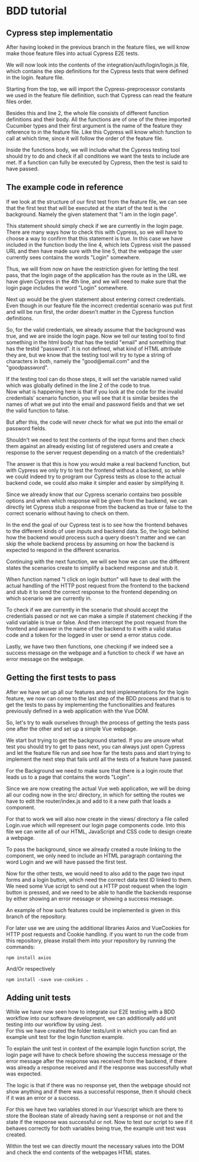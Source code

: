 # BDD tutorial

## Cypress step implementatio
After having looked in the previous branch in the feature files, we will know make those feature files into actual Cypress E2E tests.

We will now look into the contents of the integration/auth/login/login.js file, which contains the step definitions for the Cypress tests that were defined in the login. feature file.

Starting from the top, we will import the Cypress-preprocessor constants we used in the feature file definition, such that Cypress can read the feature files order.

Besides this and line 2, the whole file consists of different function definitions and their body. All the functions are of one of the three imported Cucumber types and their first argument is the name of the feature they reference to in the feature file. Like this Cypress will know which function to call at which time, since it will follow the order of the feature file.

Inside the functions body, we will include what the Cypress testing tool should try to do and check if all conditions we want the tests to include are met. If a function can fully be executed by Cypress, then the test is said to have passed.

## The example code in reference
If we look at the structure of our first test from the feature file, we can see that the first test that will be executed at the start of the test is the background. Namely the given statement that "I am in the login page".

This statement should simply check if we are currently in the login page. There are many ways how to check this with Cypress, so we will have to choose a way to confirm that this statement is true. In this case we have included in the function body the line 4, which lets Cypress visit the passed URL and then have made sure with the line 5, that the webpage the user currently sees contains the words "Login" somewhere.

Thus, we will from now on have the restriction given for letting the test pass, that the login page of the application has the route as in the URL we have given Cypress in the 4th line, and we will need to make sure that the login page includes the word "Login" somewhere.

Next up would be the given statement about entering correct credentials. Even though in our feature file the incorrect credential scenario was put first and will be run first, the order doesn't matter in the Cypress function definitions.

So, for the valid credentials, we already assume that the background was true, and we are inside the login page. Now we tell our testing tool to find something in the html body that has the testid "email" and something that has the testid "password". It is not defined, what kind of HTML attribute they are, but we know that the testing tool will try to type a string of characters in both, namely the "good\@email.com" and the "goodpassword".

If the testing tool can do those steps, it will set the variable named valid which was globally defined in the line 2 of the code to true.\
Now what is happening here is that if you look at the code for the invalid credentials’ scenario function, you will see that it is similar besides the names of what we put into the email and password fields and that we set the valid function to false.

But after this, the code will never check for what we put into the email or password fields.

Shouldn't we need to test the contents of the input forms and then check them against an already existing list of registered users and create a response to the server request depending on a match of the credentials? 

The answer is that this is how you would make a real backend function, but with Cypress we only try to test the frontend without a backend, so while we could indeed try to program our Cypress tests as close to the actual backend code, we could also make it simpler and easier by simplifying it.

Since we already know that our Cypress scenario contains two possible options and when which response will be given from the backend, we can directly let Cypress stub a response from the backend as true or false to the correct scenario without having to check on them.

In the end the goal of our Cypress test is to see how the frontend behaves to the different kinds of user inputs and backend data. So, the logic behind how the backend would process such a query doesn't matter and we can skip the whole backend process by assuming on how the backend is expected to respond in the different scenarios.

Continuing with the next function, we will see how we can use the different states the scenarios create to simplify a backend response and stub it.

When function named "I click on login button" will have to deal with the actual handling of the HTTP post request from the frontend to the backend and stub it to send the correct response to the frontend depending on which scenario we are currently in.

To check if we are currently in the scenario that should accept the credentials passed or not we can make a simple if statement checking if the valid variable is true or false. And then intercept the post request from the frontend and answer in the name of the backend to it with a valid status code and a token for the logged in user or send a error status code.

Lastly, we have two then functions, one checking if we indeed see a success message on the webpage and a function to check if we have an error message on the webpage.

## Getting the first tests to pass
After we have set up all our features and test implementations for the login feature, we now can come to the last step of the BDD process and that is to get the tests to pass by implementing the functionalities and features previously defined in a web application with the Vue DOM.

So, let's try to walk ourselves through the process of getting the tests pass one after the other and set up a simple Vue webpage.

We start but trying to get the background started. If you are unsure what test you should try to get to pass next, you can always just open Cypress and let the feature file run and see how far the tests pass and start trying to implement the next step that fails until all the tests of a feature have passed.

For the Background we need to make sure that there is a login route that leads us to a page that contains the words "Login".

Since we are now creating the actual Vue web application, we will be doing all our coding now in the src/ directory, in which for setting the routes we have to edit the router/index.js and add to it a new path that loads a component.

For that to work we will also now create in the views/ directory a file called Login.vue which will represent our login page components code. Into this file we can write all of our HTML, JavaScript and CSS code to design create a webpage.

To pass the background, since we already created a route linking to the component, we only need to include an HTML paragraph containing the word Login and we will have passed the first test.

Now for the other tests, we would need to also add to the page two input forms and a login button, which need the correct data test ID linked to them. We need some Vue script to send out a HTTP post request when the login button is pressed, and we need to be able to handle the backends response by either showing an error message or showing a success message.

An example of how such features could be implemented is given in this branch of the repository.

For later use we are using the additional libraries Axios and VueCookies for HTTP post requests and Cookie handling. if you want to run the code from this repository, please install them into your repository by running the commands:
```
npm install axios 
```
And/Or respectively
```
npm install -save vue-cookies .
```
## Adding unit tests
While we have now seen how to integrate our E2E testing with a BDD workflow into our software development, we can additionally add unit testing into our workflow by using Jest.\
For this we have created the folder tests/unit in which you can find an example unit test for the login function example.

To explain the unit test in context of the example login function script, the login page will have to check before showing the success message or the error message after the response was received from the backend, if there was already a response received and if the response was successfully what was expected.

The logic is that if there was no response yet, then the webpage should not show anything and if there was a successful response, then it should check if it was an error or a success.

For this we have two variables stored in our Vuescript which are there to store the Boolean state of already having sent a response or not and the state if the response was successful or not. Now to test our script to see if it behaves correctly for both variables being true, the example unit test was created.

Within the test we can directly mount the necessary values into the DOM and check the end contents of the webpages HTML states.
